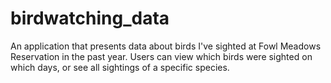 # birdwatching_data
An application that presents data about birds I've sighted at Fowl Meadows Reservation in the past year. Users can view which birds were sighted on which days, or see all sightings of a specific species.
